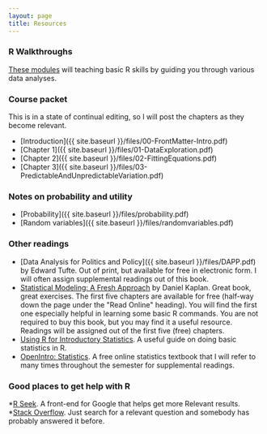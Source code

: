 ```yaml
---
layout: page
title: Resources
---
```


### R Walkthroughs

[These modules](http://jgscott.github.io/teaching/r/Rwalkthroughs.html) will teaching basic R skills by guiding you through various data analyses.

### Course packet

This is in a state of continual editing, so I will post the
  chapters as they become relevant. 

* [Introduction]({{ site.baseurl }}/files/00-FrontMatter-Intro.pdf)    
* [Chapter 1]({{ site.baseurl }}/files/01-DataExploration.pdf)  
* [Chapter 2]({{ site.baseurl }}/files/02-FittingEquations.pdf)  
* [Chapter 3]({{ site.baseurl }}/files/03-PredictableAndUnpredictableVariation.pdf)  

### Notes on probability and utility  

* [Probability]({{ site.baseurl }}/files/probability.pdf)  
* [Random variables]({{ site.baseurl }}/files/randomvariables.pdf)   


### Other readings

* [Data Analysis for Politics and Policy]({{ site.baseurl }}/files/DAPP.pdf) by Edward Tufte.  Out of print, but available for free in electronic form. I will often assign supplemental readings out of this book.  
* [Statistical Modeling: A Fresh Approach](http://www.mosaic-web.org/go/StatisticalModeling/) by Daniel Kaplan.  Great book, great exercises.  The first five chapters are available for free (half-way down the page under the "Read Online" heading).  You will find the first one especially helpful in learning some basic R commands.  You are not required to buy this book, but you may find it a useful resource. Readings will be assigned out of the first five (free) chapters.
* [Using R for Introductory Statistics](http://cran.r-project.org/doc/contrib/Verzani-SimpleR.pdf).  A useful guide on doing basic statistics in R.
* [OpenIntro: Statistics](https://www.openintro.org/stat/textbook.php).  A free online statistics textbook that I will refer to many times throughout the semester for supplemental readings.


### Good places to get help with R

*[R Seek](http://rseek.org).  A front-end for Google that helps get more Relevant results.  
*[Stack Overflow](http://stackoverflow.com). Just search for a relevant question and somebody has probably answered it before.  
